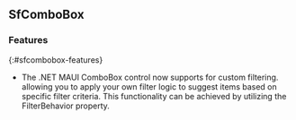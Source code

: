 ## SfComboBox

### Features
{:#sfcombobox-features}

* The .NET MAUI ComboBox control now supports for custom filtering. allowing you to apply your own filter logic to suggest items based on specific filter criteria. This functionality can be achieved by utilizing the FilterBehavior property.